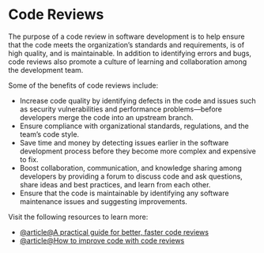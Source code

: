 # Code Reviews

The purpose of a code review in software development is to help ensure that the code meets the organization’s standards and requirements, is of high quality, and is maintainable. In addition to identifying errors and bugs, code reviews also promote a culture of learning and collaboration among the development team.

Some of the benefits of code reviews include:

- Increase code quality by identifying defects in the code and issues such as security vulnerabilities and performance problems—before developers merge the code into an upstream branch.
- Ensure compliance with organizational standards, regulations, and the team’s code style.
- Save time and money by detecting issues earlier in the software development process before they become more complex and expensive to fix.
- Boost collaboration, communication, and knowledge sharing among developers by providing a forum to discuss code and ask questions, share ideas and best practices, and learn from each other.
- Ensure that the code is maintainable by identifying any software maintenance issues and suggesting improvements.

Visit the following resources to learn more:

- [@article@A practical guide for better, faster code reviews](https://github.com/mawrkus/pull-request-review-guide)
- [@article@How to improve code with code reviews](https://github.com/resources/articles/software-development/how-to-improve-code-with-code-reviews)
